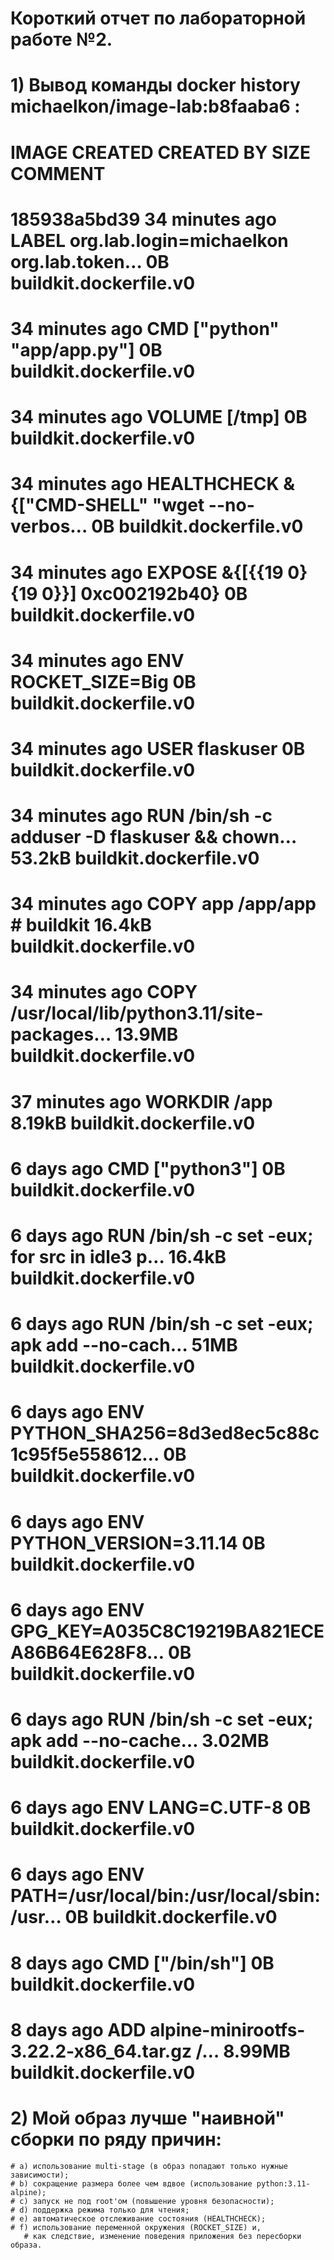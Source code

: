 # Короткий отчет по лабораторной работе №2.

# 1) Вывод команды  docker history michaelkon/image-lab:b8faaba6 :
# IMAGE          CREATED          CREATED BY                                      SIZE      COMMENT
# 185938a5bd39   34 minutes ago   LABEL org.lab.login=michaelkon org.lab.token…   0B        buildkit.dockerfile.v0
# <missing>      34 minutes ago   CMD ["python" "app/app.py"]                     0B        buildkit.dockerfile.v0
# <missing>      34 minutes ago   VOLUME [/tmp]                                   0B        buildkit.dockerfile.v0
# <missing>      34 minutes ago   HEALTHCHECK &{["CMD-SHELL" "wget --no-verbos…   0B        buildkit.dockerfile.v0
# <missing>      34 minutes ago   EXPOSE &{[{{19 0} {19 0}}] 0xc002192b40}        0B        buildkit.dockerfile.v0
# <missing>      34 minutes ago   ENV ROCKET_SIZE=Big                             0B        buildkit.dockerfile.v0
# <missing>      34 minutes ago   USER flaskuser                                  0B        buildkit.dockerfile.v0
# <missing>      34 minutes ago   RUN /bin/sh -c adduser -D flaskuser && chown…   53.2kB    buildkit.dockerfile.v0
# <missing>      34 minutes ago   COPY app /app/app # buildkit                    16.4kB    buildkit.dockerfile.v0
# <missing>      34 minutes ago   COPY /usr/local/lib/python3.11/site-packages…   13.9MB    buildkit.dockerfile.v0
# <missing>      37 minutes ago   WORKDIR /app                                    8.19kB    buildkit.dockerfile.v0
# <missing>      6 days ago       CMD ["python3"]                                 0B        buildkit.dockerfile.v0
# <missing>      6 days ago       RUN /bin/sh -c set -eux;  for src in idle3 p…   16.4kB    buildkit.dockerfile.v0
# <missing>      6 days ago       RUN /bin/sh -c set -eux;   apk add --no-cach…   51MB      buildkit.dockerfile.v0
# <missing>      6 days ago       ENV PYTHON_SHA256=8d3ed8ec5c88c1c95f5e558612…   0B        buildkit.dockerfile.v0
# <missing>      6 days ago       ENV PYTHON_VERSION=3.11.14                      0B        buildkit.dockerfile.v0
# <missing>      6 days ago       ENV GPG_KEY=A035C8C19219BA821ECEA86B64E628F8…   0B        buildkit.dockerfile.v0
# <missing>      6 days ago       RUN /bin/sh -c set -eux;  apk add --no-cache…   3.02MB    buildkit.dockerfile.v0
# <missing>      6 days ago       ENV LANG=C.UTF-8                                0B        buildkit.dockerfile.v0
# <missing>      6 days ago       ENV PATH=/usr/local/bin:/usr/local/sbin:/usr…   0B        buildkit.dockerfile.v0
# <missing>      8 days ago       CMD ["/bin/sh"]                                 0B        buildkit.dockerfile.v0
# <missing>      8 days ago       ADD alpine-minirootfs-3.22.2-x86_64.tar.gz /…   8.99MB    buildkit.dockerfile.v0

# 2) Мой образ лучше "наивной" сборки по ряду причин:
    # a) использование multi-stage (в образ попадают только нужные зависимости);
    # b) сокращение размера более чем вдвое (использование python:3.11-alpine);
    # c) запуск не под root'ом (повышение уровня безопасности);
    # d) поддержка режима только для чтения;
    # e) автоматическое отслеживание состояния (HEALTHCHECK);
    # f) использование переменной окружения (ROCKET_SIZE) и, 
       # как следствие, изменение поведения приложения без пересборки образа.
